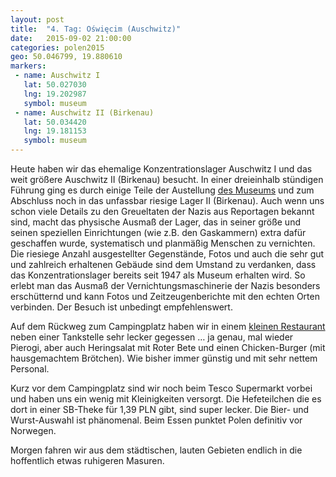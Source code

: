 ```yaml
---
layout: post
title:  "4. Tag: Oświęcim (Auschwitz)"
date:   2015-09-02 21:00:00
categories: polen2015
geo: 50.046799, 19.880610
markers:
 - name: Auschwitz I
   lat: 50.027030
   lng: 19.202987
   symbol: museum
 - name: Auschwitz II (Birkenau)
   lat: 50.034420
   lng: 19.181153
   symbol: museum
---
```


Heute haben wir das ehemalige Konzentrationslager Auschwitz I und das weit größere Auschwitz II (Birkenau) besucht. In
einer dreieinhalb stündigen Führung ging es durch einige Teile der Austellung [des Museums](http://auschwitz.org/) und 
zum Abschluss noch in das unfassbar riesige Lager II (Birkenau). Auch wenn uns schon viele Details zu den Greueltaten 
der Nazis aus Reportagen bekannt sind, macht das physische Ausmaß der Lager, das in seiner größe und seinen speziellen 
Einrichtungen (wie z.B. den Gaskammern) extra dafür geschaffen wurde, systematisch und planmäßig Menschen zu vernichten.
Die riesiege Anzahl ausgestellter Gegenstände, Fotos und auch die sehr gut und zahlreich erhaltenen Gebäude sind dem 
Umstand zu verdanken, dass das Konzentrationslager bereits seit 1947 als Museum erhalten wird. So erlebt man das Ausmaß 
der Vernichtungsmaschinerie der Nazis besonders erschütternd und kann Fotos und Zeitzeugenberichte mit den echten Orten
verbinden. Der Besuch ist unbedingt empfehlenswert.

Auf dem Rückweg zum Campingplatz haben wir in einem [kleinen Restaurant](http://www.narozdrozu.pl/) neben einer 
Tankstelle sehr lecker gegessen … ja genau, mal wieder Pierogi, aber auch Heringsalat mit Roter Bete und einen
Chicken-Burger (mit hausgemachtem Brötchen). Wie bisher immer günstig und mit sehr nettem Personal.

Kurz vor dem Campingplatz sind wir noch beim Tesco Supermarkt vorbei und haben uns ein wenig mit Kleinigkeiten versorgt.
Die Hefeteilchen die es dort in einer SB-Theke für 1,39 PLN gibt, sind super lecker. Die Bier- und Wurst-Auswahl ist
 phänomenal. Beim Essen punktet Polen definitiv vor Norwegen.
 
Morgen fahren wir aus dem städtischen, lauten Gebieten endlich in die hoffentlich etwas ruhigeren Masuren.

